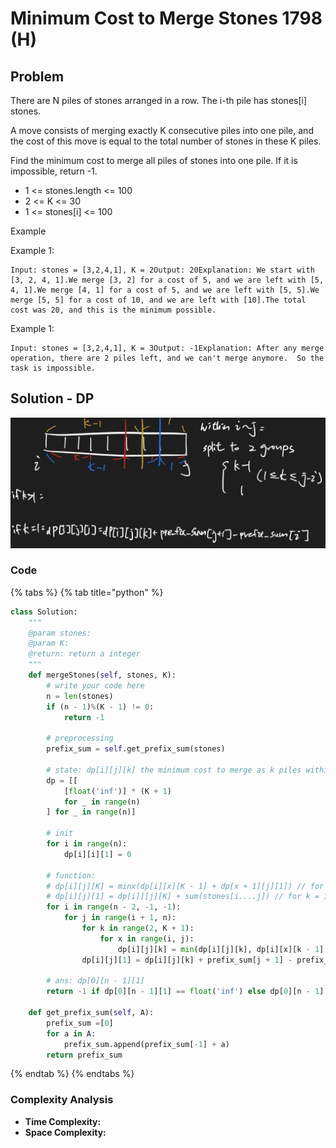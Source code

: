 # Minimum Cost to Merge Stones 1798 \(H\)

## Problem

There are N piles of stones arranged in a row. The i-th pile has stones\[i\] stones.

A move consists of merging exactly K consecutive piles into one pile, and the cost of this move is equal to the total number of stones in these K piles.

Find the minimum cost to merge all piles of stones into one pile. If it is impossible, return -1.

* 1 &lt;= stones.length &lt;= 100
* 2 &lt;= K &lt;= 30
* 1 &lt;= stones\[i\] &lt;= 100

Example

Example 1:

```text
Input: stones = [3,2,4,1], K = 2Output: 20Explanation: We start with [3, 2, 4, 1].We merge [3, 2] for a cost of 5, and we are left with [5, 4, 1].We merge [4, 1] for a cost of 5, and we are left with [5, 5].We merge [5, 5] for a cost of 10, and we are left with [10].The total cost was 20, and this is the minimum possible.
```

Example 1:

```text
Input: stones = [3,2,4,1], K = 3Output: -1Explanation: After any merge operation, there are 2 piles left, and we can't merge anymore.  So the task is impossible.
```

## Solution - DP

![](../../../.gitbook/assets/screen-shot-2021-06-08-at-5.30.50-pm.png)

### Code

{% tabs %}
{% tab title="python" %}
```python
class Solution:
    """
    @param stones: 
    @param K: 
    @return: return a integer 
    """
    def mergeStones(self, stones, K):
        # write your code here
        n = len(stones)
        if (n - 1)%(K - 1) != 0:
            return -1
        
        # preprocessing
        prefix_sum = self.get_prefix_sum(stones)

        # state: dp[i][j][k] the minimum cost to merge as k piles within range(i ~ j)
        dp = [[
            [float('inf')] * (K + 1)
            for _ in range(n)
        ] for _ in range(n)]

        # init
        for i in range(n):
            dp[i][i][1] = 0

        # function:
        # dp[i][j][K] = minx(dp[i][x][K - 1] + dp[x + 1][j][1]) // for K > 1
        # dp[i][j][1] = dp[i]][j][K] + sum(stones[i....j]) // for k = 1
        for i in range(n - 2, -1, -1):
            for j in range(i + 1, n):
                for k in range(2, K + 1):
                    for x in range(i, j):
                        dp[i][j][k] = min(dp[i][j][k], dp[i][x][k - 1] + dp[x + 1][j][1])
                dp[i][j][1] = dp[i][j][k] + prefix_sum[j + 1] - prefix_sum[i]
        
        # ans: dp[0][n - 1][1]
        return -1 if dp[0][n - 1][1] == float('inf') else dp[0][n - 1][1]
    
    def get_prefix_sum(self, A):
        prefix_sum =[0]
        for a in A:
            prefix_sum.append(prefix_sum[-1] + a)
        return prefix_sum

```
{% endtab %}
{% endtabs %}

### Complexity Analysis

* **Time Complexity:**
* **Space Complexity:**

